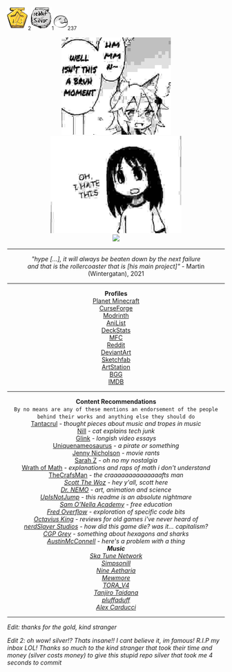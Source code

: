 <img src="gold-award.png" alt="gold"/><sub>2</sub><img src="silver-award.png" alt="silver"/><sub>1</sub><img src="wholesome-award.png" alt="wholesome"/><sub>237</sub>


<p align="center">
  <img src="bruh.jpg"/>
  <img src="ohihatethis.jpg"/>
  <br>
  <img src="https://count.getloli.com/get/@DeflatedPickle?theme=gelbooru"/>
</p>

***

<p align="center">
  <i>
    "hype [...], it will always be beaten down by the next failure
     <br>
     and that is the rollercoaster that is [his main project]"
  </i>
  - Martin (Wintergatan), 2021
</p>

***

<p align="center">
  <b>Profiles</b>
  <br>
  <a href="https://www.planetminecraft.com/member/deflatedpickle/">Planet Minecraft</a>
  <br>
  <a href="https://www.curseforge.com/members/deflatedpickle/">CurseForge</a>
  <br>
  <a href="https://modrinth.com/user/xgtIFLbS">Modrinth</a>
  <br>
  <a href="https://anilist.co/user/DeflatedPickle/">AniList</a>
  <br>
  <a href="https://deckstats.net/decks/113605/">DeckStats</a>
  <br>
  <a href="https://myfigurecollection.net/profile/DeflatedPickle">MFC</a>
  <br>
  <a href="https://www.reddit.com/user/DeflatedPickle">Reddit</a>
  <br>
  <a href="https://www.deviantart.com/deflatedpickle">DeviantArt</a>
  <br>
  <a href="https://sketchfab.com/deflatedpickle">Sketchfab</a>
  <br>
  <a href="https://www.artstation.com/deflatedpickle">ArtStation</a>
  <br>
  <a href="https://boardgamegeek.com/user/DeflatedPickle">BGG</a>
  <br>
  <a href="https://www.imdb.com/user/ur129962108">IMDB</a>
  <br>
</p>

***

<p align="center">
  <b>Content Recommendations</b>
  <br>
  <code>By no means are any of these mentions an endorsement of the people behind their works and anything else they should do</code>
  <br>
  <a href="https://www.youtube.com/channel/UCl_dlV_7ofr4qeP1drJQ-qg">Tantacrul</a>
  <i>- thought pieces about music and tropes in music</i>
  <br>
  <a href="https://www.youtube.com/channel/UC3JMzLbq7fgFLampM2dNLMA">Nill</a>
  <i>- cat explains tech junk</i>
  <br>
  <a href="https://www.youtube.com/channel/UCNTqu16j3F6RbtHZI-3untg">Glink</a>
  <i>- longish video essays</i>
  <br>
  <a href="https://www.youtube.com/channel/UCZn_h4YsrFy1ZjHGK7Z5NKw">Uniquenameosaurus</a>
  <i>- a pirate or something</i>
  <br>
  <a href="https://www.youtube.com/channel/UC7-E5xhZBZdW-8d7V80mzfg">Jenny Nicholson</a>
  <i>- movie rants</i>
  <br>
  <a href="https://www.youtube.com/channel/UCK-GxvzttTnNhq3JPYpXhqg">Sarah Z</a>
  <i>- oh no my nostalgia</i>
  <br>
  <a href="https://www.youtube.com/channel/UCyEKvaxi8mt9FMc62MHcliw">Wrath of Math</a>
  <i>- explanations and raps of math i don't understand</i>
  <br>
  <a href="https://www.youtube.com/channel/UCzsjHlc0WRwZYwlinsmtM4w">TheCrafsMan</a>
  <i>- the craaaaaaaaaaaaaafts man<i>
  <br>
  <a href="https://www.youtube.com/channel/UC4rqhyiTs7XyuODcECvuiiQ">Scott The Woz</a>
  <i>- hey y'all, scott here</i>
  <br>
  <a href="https://www.youtube.com/channel/UCEEQzq-81-YlCTErcCU5iYw">Dr. NEMO</a>
  <i>- art, animation and science</i>
  <br>
  <a href="https://www.youtube.com/channel/UCFLwN7vRu8M057qJF8TsBaA">UpIsNotJump</a>
  <i>- this readme is an absolute nightmare</i>
  <br>
    <a href="https://www.youtube.com/channel/UC1DTYW241WD64ah5BFWn4JA">Sam O'Nella Academy</a>
    <i>- free education</i>
    <br>
    <a href="https://www.youtube.com/channel/UC9m7D4XKPJqTPCLSBym3BCg">Fred Overflow</a>
    <i>- exploration of specific code bits</i>
    <br>
    <a href="https://www.youtube.com/channel/UCz5Kx6dP6rHRf9yLY1tnelw">Octavius King</a>
    <i>- reviews for old games i've never heard of</i>
    <br>
    <a href="https://www.youtube.com/channel/UCiwFcYaaqDSkzaA0CipV2BA">nerdSlayer Studios</a>
    <i>- how did this game die? was it... capitalism?</i>
    <br>
    <a href="https://www.youtube.com/channel/UC2C_jShtL725hvbm1arSV9w">CGP Grey</a>
    <i>- something about hexagons and sharks</i>
    <br>
    <a href="https://www.youtube.com/channel/UCbxQcz9k0NRRuy0ukgQTDQQ">AustinMcConnell</a>
    <i>- here's a problem with a thing</i>
    <br>
    <b>Music</b>
    <br>
    <a href="https://www.youtube.com/channel/UCji2l5wcs6GoYJY1GgG_slQ">Ska Tune Network</a>
    <br>
    <a href="https://www.youtube.com/channel/UCYHBlJ4t3h0MT2cdFa_8c6g">Simpsonill</a>
    <br>
    <a href="https://www.youtube.com/channel/UCNteHSVn4rSxowP8v7zgTyA">Nine Aetharia</a>
    <br>
    <a href="https://www.youtube.com/channel/UCjfK3raSgrUD0Llq-j25YLg">Mewmore</a>
    <br>
    <a href="https://www.youtube.com/c/TORAV4X">TORA_V4</a>
    <br>
    <a href="https://www.youtube.com/c/Tanjirotaidana">Tanjiro Taidana</a>
    <br>
    <a href="https://www.youtube.com/channel/UCF080GGiPwEoZBVSvXDMg5A">pluffaduff</a>
    <br>
    <a href="https://www.youtube.com/channel/UCtKUBHOqXF0vjfX-d19zQag">Alex Carducci</a>
    <br>
</p>

***

Edit: thanks for the gold, kind stranger

Edit 2: oh wow! silver!? Thats insane!! I cant believe it, im famous! R.I.P my inbox LOL! Thanks so much to the *kind* stranger that took their time and money (silver costs money) to give this stupid repo silver that took me 4 seconds to commit

